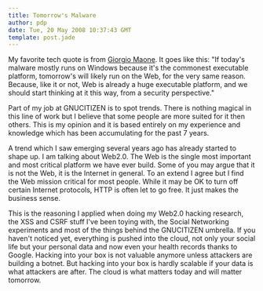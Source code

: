 ```yaml
---
title: Tomorrow's Malware
author: pdp
date: Tue, 20 May 2008 10:37:43 GMT
template: post.jade
---
```


My favorite tech quote is from [Giorgio Maone](http://hackademix.net/). It goes like this: "If today's malware mostly runs on Windows because it's the commonest executable platform, tomorrow's will likely run on the Web, for the very same reason. Because, like it or not, Web is already a huge executable platform, and we should start thinking at it this way, from a security perspective."

Part of my job at GNUCITIZEN is to spot trends. There is nothing magical in this line of work but I believe that some people are more suited for it then others. This is my opinion and it is based entirely on my experience and knowledge which has been accumulating for the past 7 years.

A trend which I saw emerging several years ago has already started to shape up. I am talking about Web2.0. The Web is the single most important and most critical platform we have ever build. Some of you may argue that it is not the Web, it is the Internet in general. To an extend I agree but I find the Web mission critical for most people. While it may be OK to turn off certain Internet protocols, HTTP is often let to go free. It just makes the business sense.

This is the reasoning I applied when doing my Web2.0 hacking research, the XSS and CSRF stuff I've been toying with, the Social Networking experiments and most of the things behind the GNUCITIZEN umbrella. If you haven't noticed yet, everything is pushed into the cloud, not only your social life but your personal data and now even your health records thanks to Google. Hacking into your box is not valuable anymore unless attackers are building a botnet. But hacking into your box is hardly scalable if your data is what attackers are after. The cloud is what matters today and will matter tomorrow.
